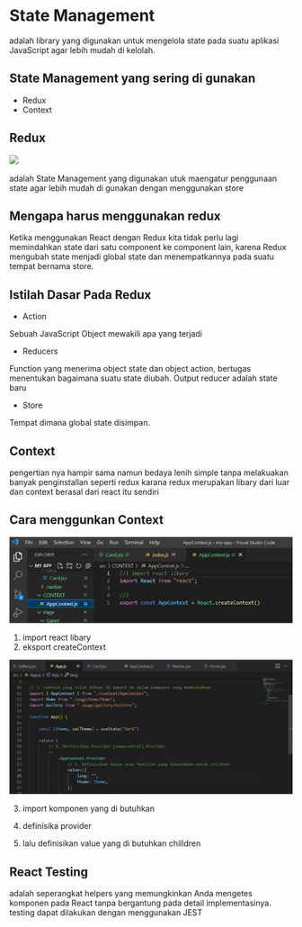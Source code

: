

# **State Management** 
adalah library yang digunakan untuk mengelola state pada suatu aplikasi JavaScript agar lebih mudah di kelolah. 
## **State Management yang sering di gunakan**

- Redux
- Context
## **Redux**
<img src="https://caraguna.com/wp-content/uploads/2022/02/redux.png"/>

adalah State Management yang digunakan utuk maengatur penggunaan state agar lebih mudah di gunakan dengan menggunakan store

## **Mengapa harus menggunakan redux**
Ketika menggunakan React dengan Redux kita tidak perlu lagi memindahkan state dari satu component ke component lain, karena Redux mengubah state menjadi global state dan menempatkannya pada suatu tempat bernama store.



## **Istilah Dasar Pada Redux**
 
 - Action

Sebuah JavaScript Object mewakili apa yang terjadi

 - Reducers

  Function yang menerima object state dan object action, bertugas menentukan bagaimana suatu state diubah. Output reducer adalah state baru

 - Store

 Tempat dimana global state disimpan.   

 

## **Context**
pengertian nya hampir sama namun bedaya lenih simple tanpa melakuakan banyak penginstallan 
seperti redux karana redux merupakan libary dari luar dan context berasal dari react itu sendiri
## **Cara menggunkan Context**
![](Screenshot%20(397).png)
   
1. import react libary
2. eksport createContext


![](Screenshot%20(399).png)

3. import komponen yang di butuhkan

4. definisika provider

5. lalu definisikan value yang di butuhkan chilldren

## **React Testing**
adalah seperangkat helpers yang memungkinkan Anda mengetes komponen pada React tanpa bergantung pada detail implementasinya.
 testing dapat dilakukan dengan menggunakan JEST 
